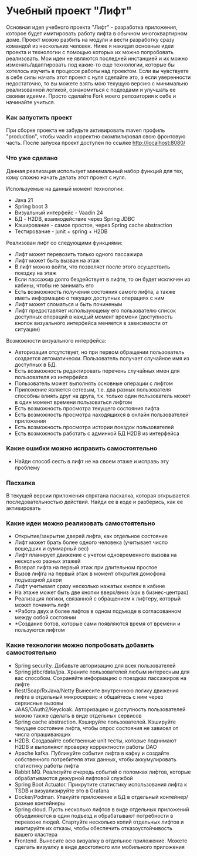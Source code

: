 # Учебный проект "Лифт"

Основная идея учебного проекта "Лифт" - разработка приложения, которое будет имитировать работу лифта в обычном многоквартирном доме. 
Проект можно разбить на модули и вести разработку сразу командой из нескольких человек. 
Ниже я накидал основные идеи проекта и технологии с помощью которых их можно попробовать реализовать. 
Мои идеи не являются последней инстанцией и их можно изменять/адаптировать под какие-то еще технологии, которые бы хотелось изучить в процессе работы над проектом. 
Если вы чувствуете в себе силы начать этот проект с нуля сделайте это, а если уверенности недостаточно, то вы можете взять мою текущую версию с минимально реализованной логикой, ознакомиться с подходами и улучшать ее своими идеями. 
Просто сделайте Fork моего репозитория к себе и начинайте учиться.

### Как запустить проект
При сборке проекта не забудьте активировать maven профиль "production", чтобы vaadin корректно скомпилировал свою фронтовую часть. После запуска проект доступен по ссылке [http://localhost:8080/](http://localhost:8080/)

### Что уже сделано
Данная реализация использует минимальный набор функций для тех, кому сложно начать делать этот проект с нуля.

Используемые на данный момент технологии:
* Java 21
* Spring boot 3
* Визуальный интерфейс - Vaadin 24
* БД - H2DB, взаимодействие через Spring JDBC
* Кэширование - самое простое, через Spring cache abstraction
* Тестирование - junit + spring + H2DB

Реализован лифт со следующими функциями:

* Лифт может перевозить только одного пассажира
* Лифт может быть вызван на этаж
* В лифт можно войти, что позволяет после этого осуществить поездку на этаж
* Если пассажир долго бездействует в лифте, то он будет исключен из кабины, чтобы не занимать его
* Есть возможность получения состояния самого лифта, а также иметь информацию о текущих доступных операциях с ним
* Лифт может сломаться и быть починеным
* Лифт предоставляет использующему его пользователю список доступных операций в каждый момент времени (доступность кнопок визуального интерфейса меняется в зависимости от ситуации)

Возможности визуального интерфейса:
* Авторизация отсутствует, но при первом обращении пользователь создается автоматически. Пользователь получает случайное имя из доступных в БД.
* Есть возможность редактировать перечень случайных имен для пользователя из интерфейса
* Пользователь может выполнять основные операции с лифтом
* Приложение является сетевым, т.е. два разных пользователя способны влиять друг на друга, т.к. только один пользователь может в один момент времени пользоваться лифтом
* Есть возможность просмотра текущего состояния лифта
* Есть возможность просмотра находящихся в онлайн пользователей приложения
* Есть возможность просмотра истории поездок пользователей
* Есть возможность работать с админкой БД H2DB из интерфейса

### Какие ошибки можно исправить самостоятельно

* Найди способ сесть в лифт не на своем этаже и исправь эту проблему

### Пасхалка

В текущей версии приложения спрятана пасхалка, которая открывается последовательностью действий. Найди ее в коде и разберись, как ее активировать

### Какие идеи можно реализовать самостоятельно

* Открытие/закрытие дверей лифта, как отдельное состояние
* Лифт может брать более одного человека (учитывает число вошедших и суммарный вес)
* Лифт планирует движение с учетом одновременного вызова на несколько разных этажей
* Возврат лифта на первый этаж при длительном простое
* Вызов лифта на первый этаж в момент открытия домофона подъездной двери
* Лифт учитывает сразу несколько нажатых кнопок в кабине
* На этаже может быть две кнопки вверх/вниз (как в бизнес-центрах)
* Реализация логики, связанной с обращением к лифтеру, который может починить лифт
* *Работа двух и более лифтов в одном подъезде в согласованном между собой состоянии
* *Создание ботов, которые сами появляются время от времени и пользуются лифтом

### Какие технологии можно попробовать добавить самостоятельно

 * Spring security. Добавьте авторизацию для всех пользователей
 * Spring jdbc/data/jpa. Храните пользователей любым интересным для вас способом. Сохраняйте информацию о поездках пассажиров на лифте
 * Rest/Soap/RxJava/Netty Вынесите внутреннюю логику движения лифта в отдельный микросервис и общайтесь с ним через сервисные вызовы
 * JAAS/OAuth2/Keycloak. Авторизацию и доступность пользователей можно также сделать в виде отдельных сервисов
 * Spring cache abstraction. Кэшируйте пользователей. Кэшируйте текущее состояние лифта, чтобы опрос состояния не зависел от числа опрашивающих
 * H2DB. Создавайте собственные unit тесты, которые поднимают H2DB и выполняют проверку корректности работы DAO
 * Apache kafka. Публикуйте события лифта в кафку и создайте собственного потребителя этих данных, чтобы аккумулировать статистику работы лифта
 * Rabbit MQ. Реализуйте очередь событий о поломках лифтов, которые обрабатываются дежурной лифтовой службой
 * Spring Boot Actuator. Прикрутите статистику использования лифта к TSDB и визуализируйте это в Grafana
 * Docker/Podman. Упакуйте приложение и БД в отдельный контейнер/разные контейнеры
 * Spring cloud. Пусть несколько лифтов в виде отдельных приложений объединяются в один подъезд и обрабатывают потребности в перевозке людей. Стартуйте несколько копий отдельных лифтов и имитируйте их отказы, чтобы обеспечить отказоустойчивость вашего кластера
 * Frontend. Вынесите всю визуалку в отдельное приложение. Можете сделать визуалку в виде десктопного или мобильного приложения
